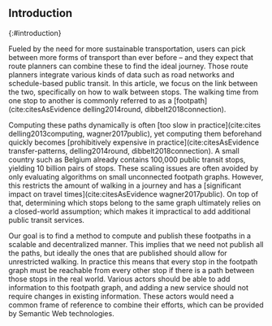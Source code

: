 ## Introduction
{:#introduction}

Fueled by the need for more sustainable transportation, users can pick between more forms of transport than ever before – and they expect that route planners can combine these to find the ideal journey. Those route planners integrate various kinds of data such as road networks and schedule-based public transit. In this article, we focus on the link between the two, specifically on how to walk between stops. The walking time  from one stop to another is commonly referred to as a [footpath](cite:citesAsEvidence delling2014round, dibbelt2018connection).

Computing these paths dynamically is often [too slow in practice](cite:cites delling2013computing, wagner2017public), yet computing them beforehand quickly becomes [prohibitively expensive in practice](cite:citesAsEvidence transfer-patterns, delling2014round, dibbelt2018connection). A small country such as Belgium already contains 100,000 public transit stops, yielding 10 billion pairs of stops. These scaling issues are often avoided by only evaluating algorithms on small unconnected footpath graphs. However, this restricts the amount of walking in a journey and has a [significant impact on travel times](cite:citesAsEvidence wagner2017public). On top of that, determining which stops belong to the same graph ultimately relies on a closed-world assumption; which makes it impractical to add additional public transit services.

Our goal is to find a method to compute and publish these footpaths in a scalable and decentralized manner. This implies that we need not publish all the paths, but ideally the ones that are published should allow for unrestricted walking. In practice this means that every stop in the footpath graph must be reachable from every other stop if there is a path between those stops in the real world. Various actors should be able to add information to this footpath graph, and adding a new service should not require changes in existing information. These actors would need a common frame of reference to combine their efforts, which can be provided by Semantic Web technologies.
